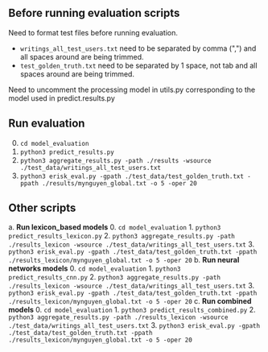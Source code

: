 ## Before running evaluation scripts

Need to format test files before running evaluation.

-   `writings_all_test_users.txt` need to be separated by comma (",") and all spaces around are being trimmed.
-   `test_golden_truth.txt` need to be separated by 1 space, not tab and all spaces around are being trimmed.

Need to uncomment the processing model in utils.py corresponding to the model used in predict.results.py


## Run evaluation

0. `cd model_evaluation`
1. `python3 predict_results.py`
2. `python3 aggregate_results.py -path ./results -wsource ./test_data/writings_all_test_users.txt`
3. `python3 erisk_eval.py -gpath ./test_data/test_golden_truth.txt -ppath ./results/mynguyen_global.txt -o 5 -oper 20`

## Other scripts
a. **Run lexicon_based models**
    0. `cd model_evaluation`
    1. `python3 predict_results_lexicon.py`
    2. `python3 aggregate_results.py -path ./results_lexicon -wsource ./test_data/writings_all_test_users.txt`
    3. `python3 erisk_eval.py -gpath ./test_data/test_golden_truth.txt -ppath ./results_lexicon/mynguyen_global.txt -o 5 -oper 20`
b. **Run neural networks models**
    0. `cd model_evaluation`
    1. `python3 predict_results_cnn.py`
    2. `python3 aggregate_results.py -path ./results_lexicon -wsource ./test_data/writings_all_test_users.txt`
    3. `python3 erisk_eval.py -gpath ./test_data/test_golden_truth.txt -ppath ./results_lexicon/mynguyen_global.txt -o 5 -oper 20`
c. **Run combined models**
    0. `cd model_evaluation`
    1. `python3 predict_results_combined.py`
    2. `python3 aggregate_results.py -path ./results_lexicon -wsource ./test_data/writings_all_test_users.txt`
    3. `python3 erisk_eval.py -gpath ./test_data/test_golden_truth.txt -ppath ./results_lexicon/mynguyen_global.txt -o 5 -oper 20`


